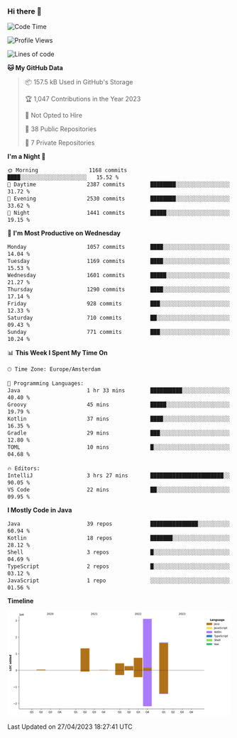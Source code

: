 ### Hi there 👋


<!--START_SECTION:waka-->
![Code Time](http://img.shields.io/badge/Code%20Time-3%2C173%20hrs%2040%20mins-blue)

![Profile Views](http://img.shields.io/badge/Profile%20Views-0-blue)

![Lines of code](https://img.shields.io/badge/From%20Hello%20World%20I%27ve%20Written-7.6%20million%20lines%20of%20code-blue)

**🐱 My GitHub Data** 

> 📦 157.5 kB Used in GitHub's Storage 
 > 
> 🏆 1,047 Contributions in the Year 2023
 > 
> 🚫 Not Opted to Hire
 > 
> 📜 38 Public Repositories 
 > 
> 🔑 7 Private Repositories 
 > 
**I'm a Night 🦉** 

```text
🌞 Morning                1168 commits        ████░░░░░░░░░░░░░░░░░░░░░   15.52 % 
🌆 Daytime                2387 commits        ████████░░░░░░░░░░░░░░░░░   31.72 % 
🌃 Evening                2530 commits        ████████░░░░░░░░░░░░░░░░░   33.62 % 
🌙 Night                  1441 commits        █████░░░░░░░░░░░░░░░░░░░░   19.15 % 
```
📅 **I'm Most Productive on Wednesday** 

```text
Monday                   1057 commits        ████░░░░░░░░░░░░░░░░░░░░░   14.04 % 
Tuesday                  1169 commits        ████░░░░░░░░░░░░░░░░░░░░░   15.53 % 
Wednesday                1601 commits        █████░░░░░░░░░░░░░░░░░░░░   21.27 % 
Thursday                 1290 commits        ████░░░░░░░░░░░░░░░░░░░░░   17.14 % 
Friday                   928 commits         ███░░░░░░░░░░░░░░░░░░░░░░   12.33 % 
Saturday                 710 commits         ██░░░░░░░░░░░░░░░░░░░░░░░   09.43 % 
Sunday                   771 commits         ███░░░░░░░░░░░░░░░░░░░░░░   10.24 % 
```


📊 **This Week I Spent My Time On** 

```text
🕑︎ Time Zone: Europe/Amsterdam

💬 Programming Languages: 
Java                     1 hr 33 mins        ██████████░░░░░░░░░░░░░░░   40.40 % 
Groovy                   45 mins             █████░░░░░░░░░░░░░░░░░░░░   19.79 % 
Kotlin                   37 mins             ████░░░░░░░░░░░░░░░░░░░░░   16.35 % 
Gradle                   29 mins             ███░░░░░░░░░░░░░░░░░░░░░░   12.80 % 
TOML                     10 mins             █░░░░░░░░░░░░░░░░░░░░░░░░   04.68 % 

🔥 Editors: 
IntelliJ                 3 hrs 27 mins       ███████████████████████░░   90.05 % 
VS Code                  22 mins             ██░░░░░░░░░░░░░░░░░░░░░░░   09.95 % 
```

**I Mostly Code in Java** 

```text
Java                     39 repos            ███████████████░░░░░░░░░░   60.94 % 
Kotlin                   18 repos            ███████░░░░░░░░░░░░░░░░░░   28.12 % 
Shell                    3 repos             █░░░░░░░░░░░░░░░░░░░░░░░░   04.69 % 
TypeScript               2 repos             █░░░░░░░░░░░░░░░░░░░░░░░░   03.12 % 
JavaScript               1 repo              ░░░░░░░░░░░░░░░░░░░░░░░░░   01.56 % 
```



**Timeline**

![Lines of Code chart](https://raw.githubusercontent.com/powercasgamer/powercasgamer/master/assets/bar_graph.png)


 Last Updated on 27/04/2023 18:27:41 UTC
<!--END_SECTION:waka-->
